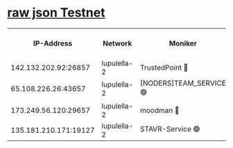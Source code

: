 [raw json Testnet](https://rpc-check.jaclalt.stavr.tech/jaclalt/rpc-jaclalt-result.json)
=

<table><tr><th>IP-Address</th><th>Network</th><th>Moniker</th><th>Latest Block Height</th><th>Earliest Block Height</th><th>Catching Up</th><th>Tx Index</th><th>Voting Power</th><th>Scan Time</th></tr><tr><td>142.132.202.92:26857</td><td>lupulella-2</td><td>TrustedPoint 🔴</td><td>7032166</td><td>6282001</td><td>False</td><td>off</td><td>400065</td><td>2024-03-09T22:22:51.307677538UTC</td></tr><tr><td>65.108.226.26:43657</td><td>lupulella-2</td><td>[NODERS]TEAM_SERVICE 🟢</td><td>7032166</td><td>6282001</td><td>False</td><td>on</td><td>0</td><td>2024-03-09T22:22:53.695342259UTC</td></tr><tr><td>173.249.56.120:29657</td><td>lupulella-2</td><td>moodman 🔴</td><td>7032166</td><td>6932166</td><td>False</td><td>off</td><td>1075134</td><td>2024-03-09T22:22:51.085848068UTC</td></tr><tr><td>135.181.210.171:19127</td><td>lupulella-2</td><td>STAVR-Service 🟢</td><td>7032164</td><td>7029001</td><td>False</td><td>on</td><td>0</td><td>2024-03-09T22:22:42.598614506UTC</td></tr></table>
